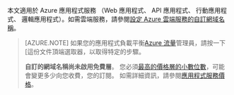 本文適用於 Azure 應用程式服務 （Web 應用程式、 API 應用程式、 行動應用程式、 邏輯應用程式）。如需雲端服務，請參閱[設定 Azure 雲端服務的自訂網域名稱](../articles/cloud-services/cloud-services-custom-domain-name.md)。

> [AZURE.NOTE]  如果您的應用程式負載平衡[Azure 流量](https://azure.microsoft.com/services/traffic-manager/)管理員，請按一下 [這份文件頂端選取器，以取得特定的步驟。
>
> **自訂的網域名稱尚未啟用免費層**。 您必須[最高的價格層的小數位數](../articles/app-service-web/web-sites-scale.md)，可能會變更多少向您收費，您的訂閱。 如需詳細資訊，請參閱[應用程式服務價格](https://azure.microsoft.com/pricing/details/app-service/)。